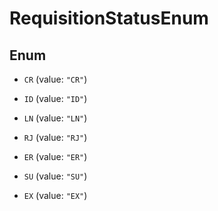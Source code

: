 

# RequisitionStatusEnum

## Enum


* `CR` (value: `"CR"`)

* `ID` (value: `"ID"`)

* `LN` (value: `"LN"`)

* `RJ` (value: `"RJ"`)

* `ER` (value: `"ER"`)

* `SU` (value: `"SU"`)

* `EX` (value: `"EX"`)



